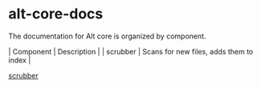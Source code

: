 # alt-core-docs

The documentation for Alt core is organized by component.

| Component | Description |
| scrubber  | Scans for new files, adds them to index | 

[scrubber](scrubber.md)
